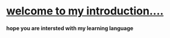 <h1><u>welcome to my introduction....</u></h1>
<h4>hope you are intersted with my learning language</h4>
